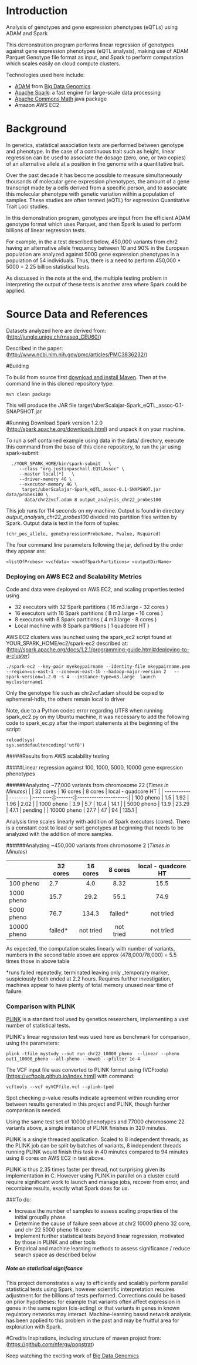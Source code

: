 # Introduction
Analysis of genotypes and gene expression phenotypes (eQTLs) using ADAM and Spark

This demonstration program performs linear regression of genotypes against gene expression phenotypes (eQTL analysis), making use of ADAM Parquet Genotype file format as input, and Spark to perform computation which scales easily on cloud compute clusters.

Technologies used here include:
* [ADAM](https://github.com/bigdatagenomics/adam) from [Big Data Genomics](http://bdgenomics.org)
* [Apache Spark](https://spark.apache.org/): a fast engine for large-scale data processing
* [Apache Commons Math](http://commons.apache.org/proper/commons-math/)  java package
* Amazon AWS EC2

# Background
In genetics, statistical association tests are performed between genotype and phenotype.  In the case of a continuous trait such as height, linear regression can be used to associate the dosage (zero, one, or two copies) of an alternative allele at a position in the genome with a quantitative trait.  

Over the past decade it has become possible to measure simultaneously thousands of molecular gene expression phenotypes, the amount of a gene transcript made by a cells derived from a specific person, and to associate this molecular phenotype with genetic variation within a population of samples. These studies are often termed (eQTL) for expression Quantitative Trait Loci studies.

In this demonstration program, genotypes are input from the efficient ADAM genotype format which uses Parquet, and then Spark is used to perform billions of linear regression tests.  

For example, in the a test described below, 450,000 variants from chr2 having an alternative allele frequency between 10 and 90% in the European population are analyzed against 5000 gene expression phenotypes in a population of 54 individuals. Thus, there is a need to perform 450,000 * 5000 = 2.25 billion statistical tests.  

As discussed in the note at the end, the multiple testing problem in interpreting the output of these tests is another area where Spark could be applied.


# Source Data and References

Datasets analyzed here are derived from: (http://jungle.unige.ch/rnaseq_CEU60/)

Described in the paper: (http://www.ncbi.nlm.nih.gov/pmc/articles/PMC3836232/)

#Building

To build from source first [download and install Maven](http://maven.apache.org/download.cgi).
Then at the command line in this cloned repository type:
```
mvn clean package
```

This will produce the JAR file target/uberScalajar-Spark_eQTL_assoc-0.1-SNAPSHOT.jar

#Running
Download Spark version 1.2.0 (http://spark.apache.org/downloads.html) and unpack it on your machine.

To run a self contained example using  data in the data/ directory, execute this command from the base of this clone repository, to run the jar using spark-submit:

```
  ./YOUR_SPARK_HOME/bin/spark-submit   \
     --class "org.justinpaschall.EQTLAssoc" \
     --master local[*]   \
     --driver-memory 4G \
     --executor-memory 4G \
      target/uberScalajar-Spark_eQTL_assoc-0.1-SNAPSHOT.jar data/probes100 \
       data/chr22vcf.adam 8 output_analysis_chr22_probes100
```

This job runs for 114 seconds on my machine.  Output is found in directory *output_analysis_chr22_probes100* divided into partition files written by Spark.  Output data is text in the form of tuples:

```
(chr_pos_allele, geneExpressionProbeName, Pvalue, Rsquared)
```

The four command line parameters following the jar, defined by the order they appear are:
```
<listOfProbes> <vcfdata> <numOfSparkPartitions> <outputDirName>
```

### Deploying on AWS EC2 and Scalability Metrics

Code and data were deployed on AWS EC2, and scaling properties tested using

* 32 executors with 32 Spark partitions ( 16 m3.large - 32 cores )
* 16 executors with 16 Spark partitions ( 8 m3.large - 16 cores )
* 8 executors with 8 Spark partitions ( 4 m3.large - 8 cores )
* Local machine with 8 Spark partitions ( 1 quadcore HT )

AWS EC2 clusters was launched using the spark_ec2 script found at YOUR_SPARK_HOME/ec2/spark-ec2
described at: (http://spark.apache.org/docs/1.2.1/programming-guide.html#deploying-to-a-cluster)

```
./spark-ec2 --key-pair myekeypairname --identity-file mkeypairname.pem  --region=us-east-1 --zone=us-east-1b --hadoop-major-version 2   --spark-version=1.2.0 -s 4 --instance-type=m3.large  launch myclustername1
```

Only the genotype file such as chr2vcf.adam should be copied to ephemeral-hdfs, the others remain local to driver

Note, due to a Python codec error regarding UTF8 when running spark_ec2.py on my Ubuntu machine, it was necessary to add the following code to spark_ec.py after the import statements at the beginning of the script:

```
reload(sys)  
sys.setdefaultencoding('utf8')
```

#####Results from AWS scalability testing

#####Linear regression against 100, 1000, 5000, 10000 gene expression phenotypes

######Analyzing ~77,000 variants from chromosome 22  (*Times in Minutes*)
|             | 32 cores | 16 cores | 8 cores | local - quadcore HT  |
| ----------- | -------- |:--------:|:-------:|:---------------------:|
| 100 pheno   | 1.5      | 1.92     | 1.96    | 2.02                  |
| 1000 pheno  | 3.9      | 5.7      | 10.4    | 14.1                  |
| 5000 pheno  | 13.9     | 23.29    | 47.1    | pending               |
| 10000 pheno | 27.7     | 47       | 94      | 135.1                 |

Analysis time scales linearly with addition of Spark executors (cores).  There is a constant cost to load or sort genotypes at beginning that needs to be analyzed with the addition of more samples.

######Analyzing ~450,000 variants from chromosome 2  (*Times in Minutes*)

|             | 32 cores | 16 cores | 8 cores | local - quadcore HT  |
| ----------- | -------- |:--------:|:---------:|:---------------------:|
| 100 pheno   | 2.7      | 4.0      | 8.32      | 15.5                  |
| 1000 pheno  | 15.7     | 29.2     | 55.1      | 74.9                  |
| 5000 pheno  | 76.7     | 134.3    | failed*   | not tried             |
| 10000 pheno | failed*  | not tried| not tried | not tried             |

As expected, the computation scales linearly with number of variants, numbers in the second table above are approx (478,000/78,000) = 5.5 times those in above table

*runs failed repeatedly, terminated leaving only _temporary marker, suspiciously both ended at 2.2 hours.  Requires further investigation, machines appear to have plenty of total memory unused near time of failure.

### Comparison with PLINK

[PLINK](http://pngu.mgh.harvard.edu/~purcell/plink/) is a standard tool used by genetics researchers, implementing a vast number of statistical tests.

PLINK's linear regression test was used here as benchmark for comparison, using the parameters:
```
plink -tfile mystudy --out run_chr22_10000_pheno  --linear --pheno out1_10000_pheno --all-pheno --noweb --pfilter 1e-4  
```

The VCF input file was converted to PLINK format using (VCFtools)[https://vcftools.github.io/index.html] with command:
```
vcftools --vcf myVCFfile.vcf --plink-tped
```

Spot checking p-value results indicate agreement within rounding error between results generated in this project and PLINK, though further comparison is needed.

Using the same test set of 10000 phenotypes and 77000 chromosome 22 variants above, a single instance of PLINK finishes in 320 minutes.  

PLINK is a single threaded application.   Scaled to 8 independent threads, as the PLINK job can be split by batches of variants, 8 independent threads running PLINK would finish this task in 40 minutes compared to 94 minutes using 8 cores on AWS EC2 in test above. 

PLINK is thus 2.35 times faster per thread, not surprising given its implementation in C. However using PLINK in parallel on a cluster could require significant work to launch and manage jobs, recover from error, and recombine results, exactly what Spark does for us.   


###To do: 
* Increase the number of samples to assess scaling properties of the initial groupBy phase
* Determine the cause of failure seen above at chr2 10000 pheno 32 core, and chr 22 5000 pheno 16 core 
* Implement further statistical tests beyond linear regression, motivated by those in PLINK and other tools 
* Empirical and machine learning methods to assess significance / reduce search space as described below


##### Note on statistical signifcance
This project demonstrates a way to efficiently and scalably perform parallel statistical tests using Spark, however scientific interpretation requires adjustment for the billions of tests performed.  Corrections could be based on prior hypotheses: for example that variants often affect expression in genes in the same region (cis-acting) or that variants in genes in known regulatory networks may interact.  Machine-learning based network analysis has been applied to this problem in the past and may be fruitful area for exploration with Spark. 

#Credits
Inspirations, including structure of maven project from:
(https://github.com/nfergu/popstrat)

Keep watching the exciting work of [Big Data Genomics](http://bdgenomics.org)

